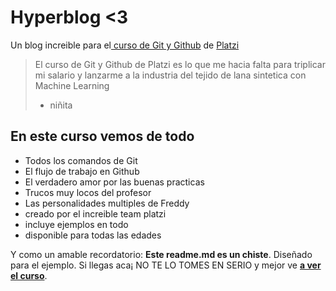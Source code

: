 # Hyperblog &lt;3
Un blog increi­ble para el[ curso de Git y Github](https://platzi.com/cursos/git-github/ " curso de Git y Github") de [Platzi](https://platzi.com/ "Platzi")
> El curso de Git y Github de Platzi es lo que me haci­a falta para triplicar mi salario y lanzarme a la industria del tejido de lana sintetica con Machine Learning
> - niñita

## En este curso vemos de todo
* Todos los comandos de Git
* El flujo de trabajo en Github
* El verdadero amor por las buenas practicas
* Trucos muy locos del profesor
* Las personalidades multiples de Freddy
* creado por el increible team platzi
* incluye ejemplos en todo
* disponible para todas las edades

Y como un amable recordatorio: **Este readme.md es un chiste**.  Diseñado para el ejemplo. Si llegas aca¡ NO TE LO TOMES EN SERIO y mejor ve [**a ver el curso**](https://platzi.com/cursos/git-github/ "a ver el curso").